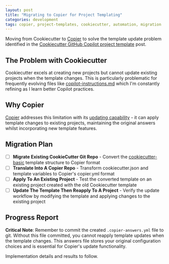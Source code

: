 ```yaml
---
layout: post
title: "Migrating to Copier for Project Templating"
categories: development
tags: copier, project-templates, cookiecutter, automation, migration
---
```


Moving from Cookiecutter to [Copier](https://copier.readthedocs.io/en/stable/) to solve the template update problem identified in the [Cookiecutter GitHub Copilot project template](/development/2025/08/01/cookiecutter-github-copilot-project-template.html) post.

## The Problem with Cookiecutter

Cookiecutter excels at creating new projects but cannot update existing projects when the template changes. This is particularly problematic for frequently evolving files like [copilot-instructions.md](https://github.com/davegoopot/cookiecutter-basic/blob/main/%7B%7Bcookiecutter.project_slug%7D%7D/.github/copilot-instructions.md) which I'm constantly refining as I learn better Copilot practices.

## Why Copier

[Copier](https://copier.readthedocs.io/en/stable/updating/) addresses this limitation with its [updating capability](https://copier.readthedocs.io/en/stable/updating/) - it can apply template changes to existing projects, maintaining the original answers whilst incorporating new template features.

## Migration Plan

- [ ] **Migrate Existing CookieCutter Git Repo** - Convert the [cookiecutter-basic](https://github.com/davegoopot/cookiecutter-basic) template structure to Copier format
- [ ] **Translate Into A Copier Repo** - Transform cookiecutter.json and template variables to Copier's copier.yml format  
- [ ] **Apply To An Existing Project** - Test the converted template on an existing project created with the old Cookiecutter template
- [ ] **Update The Template Then Reapply To A Project** - Verify the update workflow by modifying the template and applying changes to the existing project

## Progress Report

**Critical Note**: Remember to commit the created `.copier-answers.yml` file to git. Without this file committed, you cannot reapply template updates when the template changes. This answers file stores your original configuration choices and is essential for Copier's update functionality.

Implementation details and results to follow.